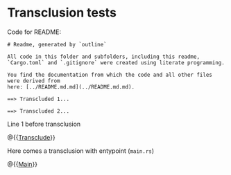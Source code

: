 # Transclusion tests

Code for README:

```
# Readme, generated by `outline`

All code in this folder and subfolders, including this readme,
`Cargo.toml` and `.gitignore` were created using literate programming.

You find the documentation from which the code and all other files were derived from
here: [../README.md.md](../README.md.md).

==> Transcluded 1...

==> Transcluded 2...
```

Line 1 before transclusion

@{{[Transclude](transclude1.md.md)}}

Here comes a transclusion with entypoint (`main.rs`)

@{{[Main](main.rs.md)}}
